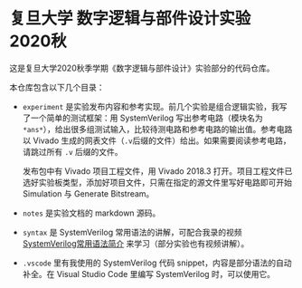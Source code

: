 # 复旦大学 数字逻辑与部件设计实验 2020秋



这是复旦大学2020秋季学期《数字逻辑与部件设计》实验部分的代码仓库。



本仓库包含以下几个目录：

* `experiment` 是实验发布内容和参考实现。前几个实验是组合逻辑实验，我写了一个简单的测试框架：用 SystemVerilog 写出参考电路（模块名为`*ans*`），给出很多组测试输入，比较待测电路和参考电路的输出值。参考电路以 Vivado 生成的网表文件（`.v`后缀的文件）给出。如果需要阅读参考电路，请跳过所有 `.v` 后缀的文件。

  发布包中有 Vivado 项目工程文件，用 Vivado 2018.3 打开。项目工程文件已选好实验板类型，添加好项目文件，只需在指定的源文件里写好电路即可开始 Simulation 与 Generate Bitstream。

* `notes` 是实验文档的 markdown 源码。

* `syntax` 是 SystemVerilog 常用语法的讲解，可配合我录的视频 [SystemVerilog常用语法简介](https://www.bilibili.com/video/BV1XA41177of) 来学习（部分实验也有视频讲解）。

* `.vscode` 里有我使用的 SystemVerilog 代码 snippet，内容是部分语法的自动补全。在 Visual Studio Code 里编写 SystemVerilog 时，可以使用它。

